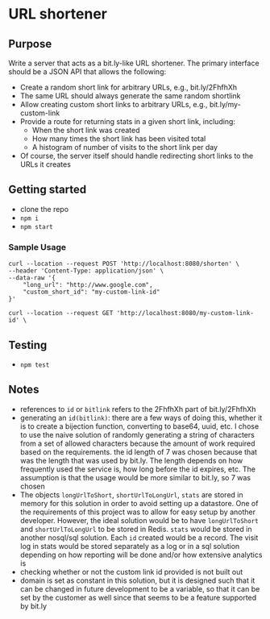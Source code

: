 # URL shortener
## Purpose
Write a server that acts as a bit.ly-like URL shortener. The primary interface should be a
JSON API that allows the following:
- Create a random short link for arbitrary URLs, e.g., bit.ly/2FhfhXh
- The same URL should always generate the same random shortlink
- Allow creating custom short links to arbitrary URLs, e.g., bit.ly/my-custom-link
- Provide a route for returning stats in a given short link, including:
    - When the short link was created
    - How many times the short link has been visited total
    - A histogram of number of visits to the short link per day
- Of course, the server itself should handle redirecting short links to the URLs it
creates

## Getting started
- clone the repo
- `npm i`
- `npm start`

### Sample Usage
    curl --location --request POST 'http://localhost:8080/shorten' \
    --header 'Content-Type: application/json' \
    --data-raw '{
	    "long_url": "http://www.google.com",
	    "custom_short_id": "my-custom-link-id"
    }'

    curl --location --request GET 'http://localhost:8080/my-custom-link-id' \

## Testing
- `npm test`

## Notes
- references to `id` or `bitlink` refers to the 2FhfhXh part of bit.ly/2FhfhXh
- generating an `id(bitlink)`: there are a few ways of doing this, whether it 
is to create a bijection function, converting to base64, uuid, etc. I chose
to use the naive solution of randomly generating a string of characters from a 
set of allowed characters because the amount of work required based on the requirements.
the id length of 7 was chosen because that was the length that was used by bit.ly.
The length depends on how frequently used the service is, how long before the id 
expires, etc. The assumption is that the usage would be more similar to bit.ly, 
so 7 was chosen
- The objects `longUrlToShort`, `shortUrlToLongUrl`, `stats` are stored in 
memory for this solution in order to avoid setting up a datastore. One of the 
requirements of this project
was to allow for easy setup by another developer. However, the ideal solution 
would be to have `longUrlToShort` and `shortUrlToLongUrl`
to be stored in Redis. `stats` would be stored in another nosql/sql solution. 
Each `id` created would be a record. The visit log in stats would be stored 
separately as a log or in a sql solution depending on how reporting will be 
done and/or how extensive analytics is
- checking whether or  not the custom link id provided is not built out
- domain is set as constant in this solution, but it is designed such that 
it can be changed in future development to be a variable, so that it can be set
by the customer as well since that seems to be a feature supported by bit.ly